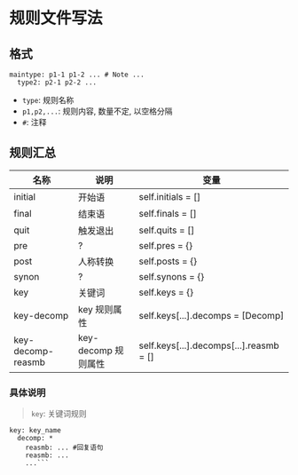 # 规则文件写法

## 格式

```terminal
maintype: p1-1 p1-2 ... # Note ...
  type2: p2-1 p2-2 ...

```

- `type`: 规则名称
- `p1,p2,...`: 规则内容, 数量不定, 以空格分隔
- `#`: 注释

## 规则汇总

| 名称 | 说明 | 变量 |
| ---- | ---- | ---- |
| initial | 开始语 | self.initials = [] |
| final | 结束语 |  self.finals = [] |
| quit | 触发退出 | self.quits = [] |
| pre | ? | self.pres = {} |
| post | 人称转换 | self.posts = {} |
| synon | ? | self.synons = {} |
| key | 关键词 | self.keys = {} |
| key-decomp | key 规则属性 | self.keys[...].decomps = [Decomp] |
| key-decomp-reasmb | key-decomp 规则属性 | self.keys[...].decomps[...].reasmb = [] |

### 具体说明

> `key`: 关键词规则
>
``` 格式
key: key_name
  decomp: *
    reasmb: ... #回复语句
    reasmb: ...
    ...```
